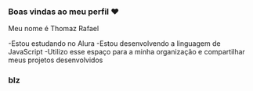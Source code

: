 ### Boas vindas ao meu perfil ❤

 Meu nome é Thomaz Rafael

 -Estou estudando no Alura 
 -Estou desenvolvendo a linguagem de JavaScript
 -Utilizo esse espaço para a minha organização e compartilhar meus projetos desenvolvidos 

 ### blz
